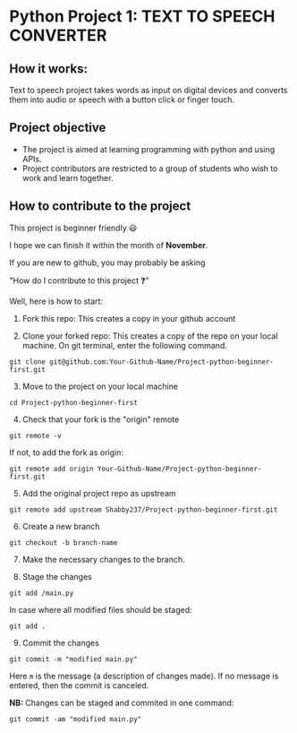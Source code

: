 # Python Project 1: TEXT TO SPEECH CONVERTER

## How it works:

Text to speech project takes words as input on digital devices and converts them into audio or speech with a button click or finger touch.

## Project objective

- The project is aimed at learning programming with python and using APIs.
- Project contributors are restricted to a group of students who wish to work and learn together.

## How to contribute to the project

This project is beginner friendly :smiley:

I hope we can finish it within the month of **November**.

If you are new to github, you may probably be asking

"How do I contribute to this project :question:"

Well, here is how to start:

1. Fork this repo: This creates a copy in your github account

1. Clone your forked repo: This creates a copy of the repo on your local machine.
   On git terminal, enter the following command.

```
git clone git@github.com:Your-Github-Name/Project-python-beginner-first.git
```

3. Move to the project on your local machine

```
cd Project-python-beginner-first
```

4. Check that your fork is the "origin" remote

```
git remote -v
```

If not, to add the fork as origin:

```
git remote add origin Your-Github-Name/Project-python-beginner-first.git
```

5. Add the original project repo as upstream

```
git remote add upstream Shabby237/Project-python-beginner-first.git
```

6. Create a new branch

```
git checkout -b branch-name
```

7. Make the necessary changes to the branch.

8. Stage the changes

```
git add /main.py
```

In case where all modified files should be staged:

```
git add .
```

9. Commit the changes

```
git commit -m "modified main.py"
```

Here `m` is the message (a description of changes made).
If no message is entered, then the commit is canceled.

**NB:** Changes can be staged and commited in one command:

```
git commit -am "modified main.py"
```
